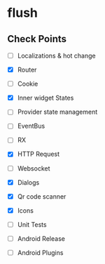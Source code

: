 # flush

## Check Points

* [ ] Localizations & hot change
* [x] Router

* [ ] Cookie
* [x] Inner widget States
* [ ] Provider state management
* [ ] EventBus
* [ ] RX

* [x] HTTP Request
* [ ] Websocket

* [x] Dialogs
* [x] Qr code scanner
* [x] Icons

* [ ] Unit Tests
* [ ] Android Release
* [ ] Android Plugins
